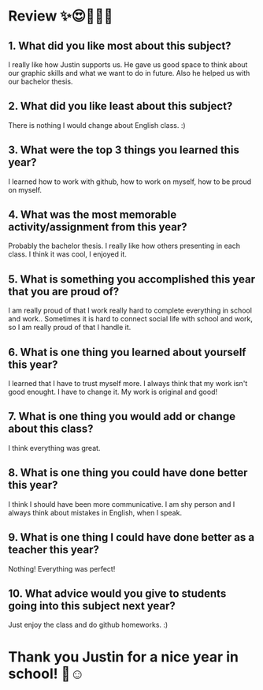 # Review ✨😍👩🏽‍💻

## 1. What did you like most about this subject?
I really like how Justin supports us. He gave us good space to think about our graphic skills and what we want to do in future. Also he helped us with our bachelor thesis. 
## 2. What did you like least about this subject?
There is nothing I would change about English class. :)
## 3. What were the top 3 things you learned this year?
I learned how to work with github, how to work on myself, how to be proud on myself. 
## 4. What was the most memorable activity/assignment from this year?
Probably the bachelor thesis. I really like how others presenting in each class. I think it was cool, I enjoyed it. 
## 5. What is something you accomplished this year that you are proud of?
I am really proud of that I work really hard to complete everything in school and work.. Sometimes it is hard to connect social life with school and work, so I am really proud of that I handle it. 
## 6. What is one thing you learned about yourself this year?
I learned that I have to trust myself more. I always think that my work isn't good enought. I have to change it. My work is original and good!
## 7. What is one thing you would add or change about this class?
I think everything was great. 
## 8. What is one thing you could have done better this year?
I think I should have been more communicative. I am shy person and I always think about mistakes in English, when I speak. 
## 9. What is one thing I could have done better as a teacher this year?
Nothing! Everything was perfect! 
## 10. What advice would you give to students going into this subject next year?
Just enjoy the class and do github homeworks. :)

# Thank you Justin for a nice year in school! 🌟☺️

